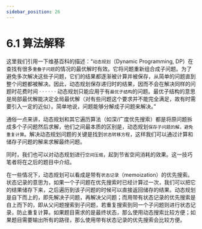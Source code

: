 ```yaml
---
sidebar_position: 26
---
```


# 6.1 算法解释

这里我们引用一下维基百科的描述：“`动态规划`（Dynamic Programming, DP）在查找有很多`重叠子问题`的情况的最优解时有效。它将问题重新组合成子问题。为了避免多次解决这些子问题，它们的结果都逐渐被计算并被保存，从简单的问题直到整个问题都被解决。因此，动态规划保存递归时的结果，因而不会在解决同样的问题时花费时间 · · · · · · 动态规划只能应用于有`最优子结构`的问题。最优子结构的意思是局部最优解能决定全局最优解（对有些问题这个要求并不能完全满足，故有时需要引入一定的近似）。简单地说，问题能够分解成子问题来解决。”

通俗一点来讲，动态规划和其它遍历算法（如深/广度优先搜索）都是将原问题拆成多个子问题然后求解，他们之间最本质的区别是，动态规划`保存子问题的解，避免重复计算`。解决动态规划问题的关键是找到`状态转移方程`，这样我们可以通过计算和储存子问题的解来求解最终问题。

同时，我们也可以对动态规划进行`空间压缩`，起到节省空间消耗的效果。这一技巧笔者将在之后的题目中介绍。

在一些情况下，动态规划可以看成是带有`状态记录`（memoization）的优先搜索。状态记录的意思为，如果一个子问题在优先搜索时已经计算过一次，我们可以把它的结果储存下来，之后遍历到该子问题的时候可以直接返回储存的结果。动态规划是自下而上的，即先解决子问题，再解决父问题；而用带有状态记录的优先搜索是自上而下的，即从父问题搜索到子问题，若重复搜索到同一个子问题则进行状态记录，防止重复计算。如果题目需求的是最终状态，那么使用动态搜索比较方便；如果题目需要输出所有的路径，那么使用带有状态记录的优先搜索会比较方便。